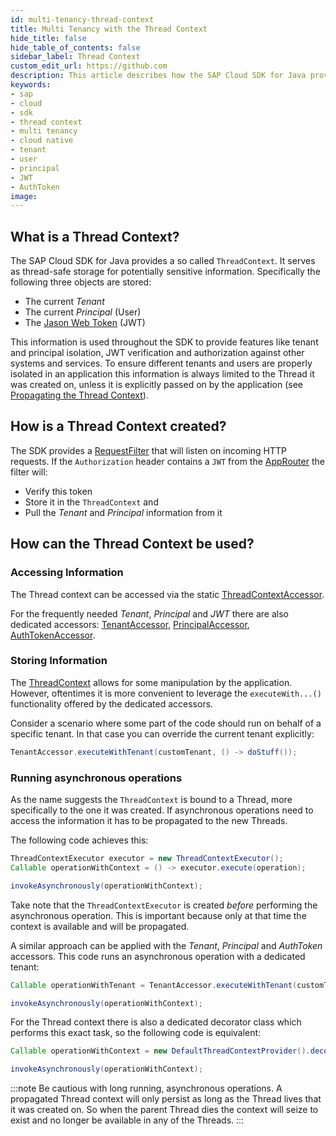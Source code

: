 ```yaml
---
id: multi-tenancy-thread-context
title: Multi Tenancy with the Thread Context
hide_title: false
hide_table_of_contents: false
sidebar_label: Thread Context
custom_edit_url: https://github.com
description: This article describes how the SAP Cloud SDK for Java provides an application context that is stored in a thread-safe manner and enables cloud native features to be used out of the box.
keywords:
- sap
- cloud
- sdk
- thread context
- multi tenancy
- cloud native
- tenant
- user
- principal
- JWT
- AuthToken
image:
---
```


## What is a Thread Context?

The SAP Cloud SDK for Java provides a so called `ThreadContext`. 
It serves as thread-safe storage for potentially sensitive information. 
Specifically the following three objects are stored:

- The current _Tenant_
- The current _Principal_ (User)
- The [Jason Web Token](https://jwt.io) (JWT)

This information is used throughout the SDK to provide features like tenant and principal isolation, JWT verification and authorization against other systems and services.
To ensure different tenants and users are properly isolated in an application this information is always limited to the Thread it was created on, unless it is explicitly passed on by the application (see [Propagating the Thread Context](#running-asynchronous-operations)).

## How is a Thread Context created?

The SDK provides a [RequestFilter](https://help.sap.com/doc/b579bf8578954412aea2b458e8452201/1.0/en-US/com/sap/cloud/sdk/cloudplatform/servlet/RequestAccessorFilter.html) that will listen on incoming HTTP requests. 
If the `Authorization` header contains a `JWT` from the [AppRouter](https://blogs.sap.com/2020/04/03/sap-application-router/) the filter will:

- Verify this token
- Store it in the `ThreadContext` and
- Pull the _Tenant_ and _Principal_ information from it

## How can the Thread Context be used?

### Accessing Information

The Thread context can be accessed via the static [ThreadContextAccessor](https://help.sap.com/doc/b579bf8578954412aea2b458e8452201/1.0/en-US/com/sap/cloud/sdk/cloudplatform/thread/ThreadContextAccessor.html). 

For the frequently needed _Tenant_, _Principal_ and _JWT_ there are also dedicated accessors: [TenantAccessor](https://help.sap.com/doc/b579bf8578954412aea2b458e8452201/1.0/en-US/com/sap/cloud/sdk/cloudplatform/tenant/TenantAccessor.html), [PrincipalAccessor](https://help.sap.com/doc/b579bf8578954412aea2b458e8452201/1.0/en-US/com/sap/cloud/sdk/cloudplatform/security/principal/PrincipalAccessor.html), [AuthTokenAccessor](https://help.sap.com/doc/b579bf8578954412aea2b458e8452201/1.0/en-US/com/sap/cloud/sdk/cloudplatform/security/AuthTokenAccessor.html).

### Storing Information

The [ThreadContext](https://help.sap.com/doc/b579bf8578954412aea2b458e8452201/1.0/en-US/com/sap/cloud/sdk/cloudplatform/thread/ThreadContext.html) allows for some manipulation by the application.
However, oftentimes it is more convenient to leverage the `executeWith...()` functionality offered by the dedicated accessors.

Consider a scenario where some part of the code should run on behalf of a specific tenant.
In that case you can override the current tenant explicitly:

```java
TenantAccessor.executeWithTenant(customTenant, () -> doStuff());
```

### Running asynchronous operations

As the name suggests the `ThreadContext` is bound to a Thread, more specifically to the one it was created.
If asynchronous operations need to access the information it has to be propagated to the new Threads.

The following code achieves this:

```java
ThreadContextExecutor executor = new ThreadContextExecutor();
Callable operationWithContext = () -> executor.execute(operation);

invokeAsynchronously(operationWithContext);
```

Take note that the `ThreadContextExecutor` is created _before_ performing the asynchronous operation.
This is important because only at that time the context is available and will be propagated.

A similar approach can be applied with the _Tenant_, _Principal_ and _AuthToken_ accessors.
This code runs an asynchronous operation with a dedicated tenant:

```java
Callable operationWithTenant = TenantAccessor.executeWithTenant(customTenant, () -> operation);

invokeAsynchronously(operationWithContext);
```


For the Thread context there is also a dedicated decorator class which performs this exact task, so the following code is equivalent:

```java
Callable operationWithContext = new DefaultThreadContextProvider().decorate(operation);

invokeAsynchronously(operationWithContext);
```

:::note
Be cautious with long running, asynchronous operations. A propagated Thread context will only persist as long as the Thread lives that it was created on. So when the parent Thread dies the context will seize to exist and no longer be available in any of the Threads.
:::
